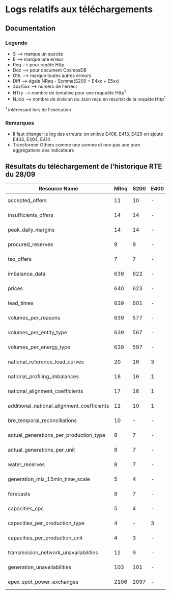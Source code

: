# Logs relatifs aux téléchargements

## Documentation

### Legende
* S --> marque un succès
* E --> marque une erreur
* Req --> pour reqête Http
* Doc --> pour document CosmosDB
* Oth. --> marque toutes autres erreurs
* Diff --> égale NReq - Somme(S200 + E4xx + E5xx)
* 4xx/5xx --> numéro de l'erreur
* NTry --> nombre de tentative pour une requpête Http<sup>1</sup>
* NJob --> nombre de division du Json reçu en résultat de la requête Http<sup>1</sup>

<sup>1</sup> intéressant lors de l'exécution
### Remarques
* Il faut changer le log des erreurs: on enlève E408, E413, E429 on ajoute E403, E404, E414
* Transformer Others comme une somme et non pas une pure aggrégations des indicateurs 


## Résultats du téléchargement de l'historique RTE du 28/09
|                  Resource Name                 |  NReq  |  S200  |  E400  |  E401  |  E408  |  E413  |  E429  |  E503  |  Oth.  |  Diff  |  NDoc  |  SDoc  |  EDoc  |  NTry  |     Last Request Date    |  NJOb  |
|------------------------------------------------|--------|--------|--------|--------|--------|--------|--------|--------|--------|--------|--------|--------|--------|--------|--------------------------|--------|
|                 accepted_offers                |   11   |   10   |    -   |    -   |    -   |    -   |    -   |    -   |    -   |    1   |  2736  |  2736  |    -   |    1   | 2017-10-02T17:30:00+02:00|   364  |
|              insufficients_offers              |   14   |   14   |    -   |    -   |    -   |    -   |    -   |    -   |    -   |    -   |   171  |   170  |    -   |    1   | 2017-10-01T19:11:00+02:00|    5   |
|               peak_daily_margins               |   14   |   14   |    -   |    -   |    -   |    -   |    -   |    -   |    -   |    -   |  3347  |  3293  |   49   |    1   | 2017-10-01T18:30:00+02:00|   122  |
|                procured_reserves               |    9   |    9   |    -   |    -   |    -   |    -   |    -   |    -   |    -   |    -   |  3604  |  3609  |    -   |    1   | 2017-10-01T23:10:00+02:00|   52   |
|                   tso_offers                   |    7   |    7   |    -   |    -   |    -   |    -   |    -   |    -   |    -   |    -   |  3060  |  3061  |    -   |    1   | 2017-10-02T18:13:00+02:00|   273  |
|                 imbalance_data                 |   639  |   622  |    -   |    -   |    -   |    -   |    -   |    -   |   17   |    -   |   622  |   621  |    -   |    1   | 2017-10-02T00:00:00+02:00|    1   |
|                     prices                     |   640  |   623  |    -   |    -   |    -   |    -   |    -   |    1   |   16   |    -   |   623  |   623  |    -   |    1   | 2017-10-02T00:00:00+02:00|    1   |
|                   lead_times                   |   639  |   601  |    -   |    -   |    -   |    -   |    -   |    -   |   38   |    -   |   601  |   601  |    -   |    1   | 2017-10-02T00:00:00+02:00|    1   |
|               volumes_per_reasons              |   639  |   577  |    -   |    -   |    -   |    -   |    -   |    -   |   62   |    -   |    -   |    1   |    -   |    1   | 2017-10-02T00:00:00+02:00|    -   |
|             volumes_per_entity_type            |   639  |   567  |    -   |    -   |    -   |    -   |    -   |    -   |   72   |    -   |    -   |    -   |    -   |    1   | 2017-10-02T00:00:00+02:00|    -   |
|             volumes_per_energy_type            |   639  |   597  |    -   |    -   |    -   |    -   |    -   |    -   |   42   |    -   |    -   |    -   |    -   |    1   | 2017-10-02T00:00:00+02:00|    -   |
|         national_reference_load_curves         |   20   |   16   |    3   |    1   |    -   |    -   |    -   |    -   |    -   |    -   |  1968  |  1968  |    -   |    4   | 2017-09-29T15:00:00+02:00|    -   |
|          national_profiling_imbalances         |   18   |   16   |    1   |    -   |    -   |    -   |    -   |    1   |    -   |    -   |  1968  |  1968  |    -   |    1   | 2017-09-29T15:00:00+02:00|    -   |
|         national_alignment_coefficients        |   17   |   16   |    1   |    -   |    -   |    -   |    -   |    -   |    -   |    -   |  1968  |  1968  |    -   |    1   | 2017-09-29T15:00:00+02:00|    -   |
|   additional_national_alignment_coefficients   |   11   |   10   |    1   |    -   |    -   |    -   |    -   |    -   |    -   |    -   |   801  |   801  |    -   |    1   | 2017-09-29T15:00:00+02:00|    -   |
|          bre_temporal_reconciliations          |   10   |    -   |    -   |    -   |    -   |    -   |    -   |    -   |   10   |    -   |    -   |    -   |    -   |    1   | 2016-10-13T00:00:00+02:00|    -   |
|     actual_generations_per_production_type     |    8   |    7   |    -   |    1   |    -   |    -   |    -   |    -   |    -   |    -   |  12264 |  12264 |    -   |    1   | 2017-10-03T16:59:00+02:00|  1116  |
|           actual_generations_per_unit          |    8   |    7   |    -   |    1   |    -   |    -   |    -   |    -   |    -   |    -   |   48   |   47   |    -   |    1   | 2012-02-19T00:00:00+01:00|    7   |
|                 water_reserves                 |    8   |    7   |    -   |    1   |    -   |    -   |    -   |    -   |    -   |    -   |   139  |   139  |    -   |    1   | 2017-09-27T13:30:00+02:00|   12   |
|         generation_mix_15min_time_scale        |    5   |    4   |    -   |    1   |    -   |    -   |    -   |    -   |    -   |    -   |   520  |   520  |    -   |    1   | 2017-03-01T13:00:00+01:00|   130  |
|                    forecasts                   |    8   |    7   |    -   |    1   |    -   |    -   |    -   |    -   |    -   |    -   |   14   |   14   |    -   |    1   | 2012-01-09T00:00:00+01:00|    2   |
|                 capacities_cpc                 |    5   |    4   |    -   |    1   |    -   |    -   |    -   |    -   |    -   |    -   |    4   |    4   |    -   |    1   | 2015-09-10T00:00:00+02:00|    1   |
|         capacities_per_production_type         |    4   |    -   |    3   |    1   |    -   |    -   |    -   |    -   |    -   |    -   |    -   |    1   |    -   |    4   | 2015-01-03T00:00:00+01:00|    -   |
|         capacities_per_production_unit         |    4   |    3   |    -   |    1   |    -   |    -   |    -   |    -   |    -   |    -   |   99   |   95   |    -   |    1   | 2012-01-05T00:00:00+01:00|   33   |
|      transmission_network_unavailabilities     |   12   |    9   |    -   |    2   |    -   |    -   |    -   |    1   |    -   |    -   |   416  |   418  |    -   |    1   | 2017-10-03T00:00:00+02:00|   21   |
|           generation_unavailabilities          |   103  |   101  |    -   |    2   |    -   |    -   |    -   |    -   |    -   |    -   |  8185  |  8184  |    -   |    1   | 2017-10-03T00:00:00+02:00|   142  |
|            epex_spot_power_exchanges           |  2106  |  2097  |    -   |    5   |    -   |    -   |    -   |    -   |    4   |    -   |  2097  |  2097  |    -   |    1   | 2017-10-03T00:00:00+02:00|    1   |
